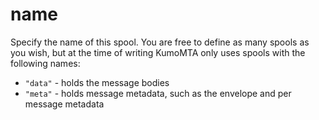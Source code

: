 # name

Specify the name of this spool. You are free to define as many spools as
you wish, but at the time of writing KumoMTA only uses spools with the following names:

* `"data"` - holds the message bodies
* `"meta"` - holds message metadata, such as the envelope and per message metadata


